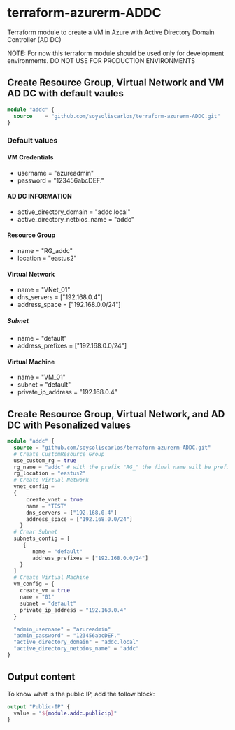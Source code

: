 # terraform-azurerm-ADDC

Terraform module to create a VM in Azure with Active Directory Domain Controller (AD DC)

NOTE: For now this terraform module should be used only for development environments. DO NOT USE FOR PRODUCTION ENVIRONMENTS

## Create Resource Group, Virtual Network and VM AD DC with default vaules

```terraform
module "addc" {
  source    = "github.com/soysoliscarlos/terraform-azurerm-ADDC.git"
}
```

### Default values

#### VM Credentials

- username = "azureadmin"
- password = "123456abcDEF."

#### AD DC INFORMATION

- active_directory_domain = "addc.local"
- active_directory_netbios_name = "addc"

#### Resource Group

- name = "RG_addc"
- location = "eastus2"

#### Virtual Network

- name = "VNet_01"
- dns_servers = ["192.168.0.4"]
- address_space = ["192.168.0.0/24"]

##### Subnet

- name = "default"
- address_prefixes = ["192.168.0.0/24"]

#### Virtual Machine

- name = "VM_01"
- subnet = "default"
- private_ip_address = "192.168.0.4"

## Create Resource Group, Virtual Network, and AD DC with Pesonalized values

```terraform
module "addc" {
  source = "github.com/soysoliscarlos/terraform-azurerm-ADDC.git"
  # Create CustomResource Group
  use_custom_rg = true
  rg_name = "addc" # with the prefix "RG_" the final name will be prefix ´variable name; ex "RG_addc"
  rg_location = "eastus2"
  # Create Virtual Network
  vnet_config =
  {
      create_vnet = true
      name = "TEST"
      dns_servers = ["192.168.0.4"]
      address_space = ["192.168.0.0/24"]
    }
  # Crear Subnet
  subnets_config = [
     {
        name = "default"
        address_prefixes = ["192.168.0.0/24"]
    } 
  ]
  # Create Virtual Machine
  vm_config = {
    create_vm = true
    name = "01"
    subnet = "default"
    private_ip_address = "192.168.0.4"
  }

  "admin_username" = "azureadmin"
  "admin_password" = "123456abcDEF." 
  "active_directory_domain" = "addc.local"
  "active_directory_netbios_name" = "addc"
}
```

## Output content

To know what is the public IP, add the follow block:

```terraform
output "Public-IP" {
  value = "${module.addc.publicip}"
}
```

